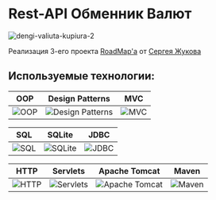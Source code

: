 # Rest-API Обменник Валют
![dengi-valiuta-kupiura-2](https://github.com/Oldsize/RestAPI-CurrencyExchange/assets/164073469/8cdfafc7-b109-4452-a299-59935c536c79)

Реализация 3-его проекта [RoadMap'a](https://zhukovsd.github.io/java-backend-learning-course/) от [Сергея Жукова](https://www.youtube.com/@zhukovsd_it_mentor)

## Используемые технологии:

| OOP | Design Patterns | MVC |
| --- | --------------- | --- |
| ![OOP](https://www.javacodegeeks.com/wp-content/uploads/2015/09/oop-concept.jpg) | ![Design Patterns](https://refactoring.guru/images/patterns/design-patterns/design-patterns.png) | ![MVC](https://www.geeksforgeeks.org/wp-content/uploads/MVC1.png) |

| SQL | SQLite | JDBC |
| --- | ------ | ---- |
| ![SQL](https://upload.wikimedia.org/wikipedia/commons/thumb/8/87/Sql_data_base_with_logo.png/120px-Sql_data_base_with_logo.png) | ![SQLite](https://upload.wikimedia.org/wikipedia/commons/thumb/9/97/Sqlite-square-icon.svg/120px-Sqlite-square-icon.svg.png) | ![JDBC](https://www.tutorialspoint.com/jdbc/images/jdbc-mini-logo.jpg) |

| HTTP | Servlets | Apache Tomcat | Maven |
| ---- | -------- | ------------- | ----- |
| ![HTTP](https://upload.wikimedia.org/wikipedia/commons/thumb/5/5b/HTTP_logo.svg/120px-HTTP_logo.svg.png) | ![Servlets](https://www.javacodegeeks.com/wp-content/uploads/2016/02/Servlet-Tutorial.png) | ![Apache Tomcat](https://upload.wikimedia.org/wikipedia/commons/thumb/f/fe/Apache_Tomcat_logo.svg/120px-Apache_Tomcat_logo.svg.png) | ![Maven](https://upload.wikimedia.org/wikipedia/commons/thumb/5/52/Apache_Maven_logo.svg/120px-Apache_Maven_logo.svg.png) |
